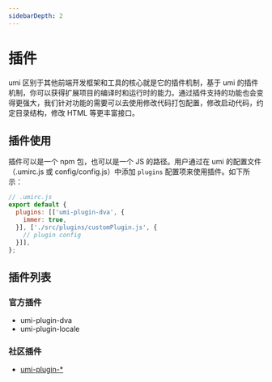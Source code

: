 ```yaml
---
sidebarDepth: 2
---
```


# 插件

umi 区别于其他前端开发框架和工具的核心就是它的插件机制，基于 umi 的插件机制，你可以获得扩展项目的编译时和运行时的能力。通过插件支持的功能也会变得更强大，我们针对功能的需要可以去使用修改代码打包配置，修改启动代码，约定目录结构，修改 HTML 等更丰富接口。

## 插件使用

插件可以是一个 npm 包，也可以是一个 JS 的路径。用户通过在 umi 的配置文件（.umirc.js 或 config/config.js）中添加 `plugins` 配置项来使用插件。如下所示：

```js
// .umirc.js
export default {
  plugins: [['umi-plugin-dva', {
    immer: true,
  }], ['./src/plugins/customPlugin.js', {
    // plugin config
  }]],
};
```

## 插件列表

### 官方插件

- umi-plugin-dva
- umi-plugin-locale

### 社区插件

- [umi-plugin-*](https://www.npmjs.com/search?q=umi-plugin-)
